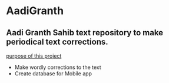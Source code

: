 # AadiGranth
## Aadi Granth Sahib text repository to make periodical text corrections.
<u>purpose of this project </u>
- Make wordly corrections to the text
- Create database for Mobile app
